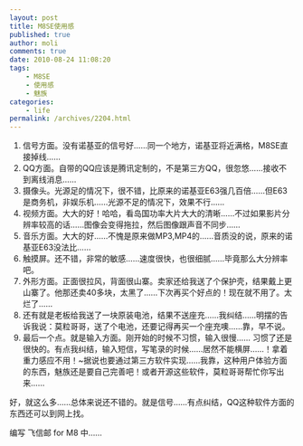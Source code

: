 ```yaml
---
layout: post
title: M8SE使用感
published: true
author: moli
comments: true
date: 2010-08-24 11:08:20
tags:
    - M8SE
    - 使用感
    - 魅族
categories:
    - life
permalink: /archives/2204.html
---
```

  1. 信号方面。没有诺基亚的信号好……同一个地方，诺基亚将近满格，M8SE直接掉线……
  2. QQ方面。自带的QQ应该是腾讯定制的，不是第三方QQ，很忽悠……接收不到离线消息……
  3. 摄像头。光源足的情况下，很不错，比原来的诺基亚E63强几百倍……但E63是商务机，非娱乐机……光源不足的情况下，效果不行……
  4. 视频方面。大大的好！哈哈，看岛国功率大片大大的清晰……不过如果影片分辨率较高的话……图像会变得拖拉，然后图像跟声音不同步……
  5. 音乐方面。大大的好……不愧是原来做MP3,MP4的……音质没的说，原来的诺基亚E63没法比……
  6. 触摸屏。还不错，非常的敏感……速度很快，也很细腻……毕竟那么大分辨率吧。
  7. 外形方面。正面很拉风，背面很山寨。卖家还给我送了个保护壳，结果戴上更山寨了。他那还卖40多块，太黑了……下次再买个好点的！现在就不用了。太烂了……
  8. 还有就是老板给我送了一块原装电池，结果不送座充……我纠结……明摆的告诉我说：莫粒哥哥，送了个电池，还要记得再买一个座充噢……靠，早不说。
  9. 最后一个点。就是输入方面。刚开始的时候不习惯，输入很慢…… 习惯了还是很快的。有点我纠结，输入短信，写笔录的时候……居然不能横屏……！拿着重力感应不用！~据说也要通过第三方软件实现……我靠，这种用户体验方面的东西，魅族还是要自己完善吧！或者开源这些软件，莫粒哥哥帮忙你写出来……

好，就这么多……总体来说还不错的。就是信号……有点纠结，QQ这种软件方面的东西还可以到网上找。

编写 飞信邮 for M8 中……